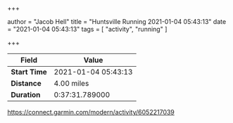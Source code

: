 +++

author = "Jacob Hell"
title = "Huntsville Running 2021-01-04 05:43:13"
date = "2021-01-04 05:43:13"
tags = [
    "activity", "running"
]

+++

<!--more-->

|Field  |Value  |
|--- | --- |
|**Start Time**|2021-01-04 05:43:13|
|**Distance**|4.00 miles|
|**Duration**|0:37:31.789000|

https://connect.garmin.com/modern/activity/6052217039